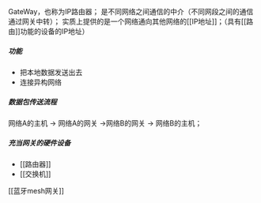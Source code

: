 GateWay，也称为IP路由器；
是不同网络之间通信的中介（不同网段之间的通信通过网关中转）；
实质上提供的是一个网络通向其他网络的[[IP地址]]；（具有[[路由]]功能的设备的IP地址）
##### 功能
- 把本地数据发送出去
- 连接异构网络
##### 数据包传送流程
网络A的主机 -> 网络A的网关 ->网络B的网关 -> 网络B的主机；
##### 充当网关的硬件设备
- [[路由器]]
- [[交换机]]



[[蓝牙mesh网关]]
